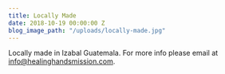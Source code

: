 ```yaml
---
title: Locally Made
date: 2018-10-19 00:00:00 Z
blog_image_path: "/uploads/locally-made.jpg"
---
```


Locally made in Izabal Guatemala. For more info please email at [info@healinghandsmission.com](mailto:info@healinghandsmission.com).